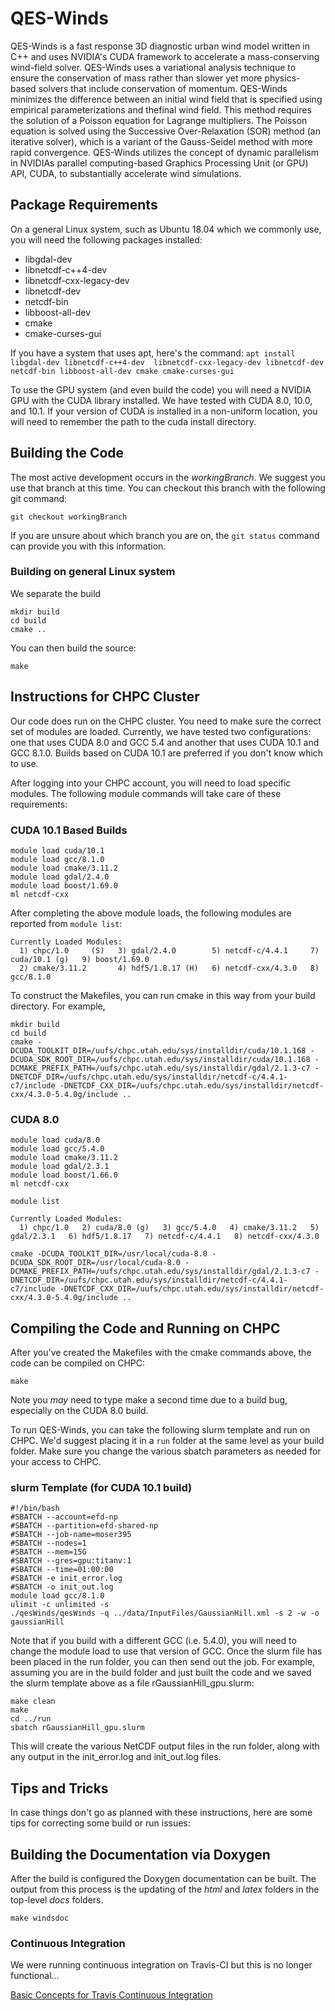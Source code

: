 # QES-Winds

QES-Winds is a fast response 3D diagnostic urban wind model written in
C++ and uses NVIDIA's CUDA framework to accelerate a mass-conserving
wind-field solver. QES-Winds uses a variational analysis technique to
ensure the conservation of mass rather than slower yet more
physics-based solvers that include conservation of momentum. QES-Winds
minimizes the difference between an initial wind field that is
specified using empirical parameterizations and thefinal wind field.
This method requires the solution of a Poisson equation for Lagrange
multipliers. The Poisson equation is solved using the Successive
Over-Relaxation (SOR) method (an iterative solver), which is a variant
of the Gauss-Seidel method with more rapid convergence. QES-Winds
utilizes the concept of dynamic parallelism in NVIDIAs parallel
computing-based Graphics Processing Unit (or GPU) API, CUDA, to
substantially accelerate wind simulations.

## Package Requirements

On a general Linux system, such as Ubuntu 18.04 which we commonly use, you will need the following packages installed:
* libgdal-dev
* libnetcdf-c++4-dev
* libnetcdf-cxx-legacy-dev
* libnetcdf-dev
* netcdf-bin
* libboost-all-dev
* cmake
* cmake-curses-gui

If you have a system that uses apt, here's the command:
```apt install libgdal-dev libnetcdf-c++4-dev  libnetcdf-cxx-legacy-dev libnetcdf-dev netcdf-bin libboost-all-dev cmake cmake-curses-gui```

To use the GPU system (and even build the code) you will need a NVIDIA
GPU with the CUDA library installed.  We have tested with CUDA 8.0, 10.0, and 10.1.
If your version of CUDA is installed in a non-uniform location, you
will need to remember the path to the cuda install directory.

## Building the Code

The most active development occurs in the *workingBranch*. We suggest you use that branch at this time.  You can checkout this branch with the following git command:

```
git checkout workingBranch
```

If you are unsure about which branch you are on, the ``` git status ``` command can provide you with this information.


### Building on general Linux system

We separate the build 
```
mkdir build
cd build
cmake ..
```

You can then build the source:

```
make
```


## Instructions for CHPC Cluster

Our code does run on the CHPC cluster. You need to make sure the
correct set of modules are loaded.  Currently, we have tested two
configurations: one that uses CUDA 8.0 and GCC 5.4 and another that
uses CUDA 10.1 and GCC 8.1.0.  Builds based on CUDA 10.1 are preferred
if you don't know which to use.

After logging into your CHPC account, you will need to load specific
modules. The following module commands will take care of these
requirements:

### CUDA 10.1 Based Builds

```
module load cuda/10.1
module load gcc/8.1.0
module load cmake/3.11.2 
module load gdal/2.4.0
module load boost/1.69.0
ml netcdf-cxx
```

After completing the above module loads, the following modules are reported from `module list`:

```
Currently Loaded Modules:
  1) chpc/1.0     (S)   3) gdal/2.4.0        5) netcdf-c/4.4.1     7) cuda/10.1 (g)   9) boost/1.69.0
  2) cmake/3.11.2       4) hdf5/1.8.17 (H)   6) netcdf-cxx/4.3.0   8) gcc/8.1.0
```

To construct the Makefiles, you can run cmake in this way from your build directory.  For example, 
```
mkdir build
cd build
cmake -DCUDA_TOOLKIT_DIR=/uufs/chpc.utah.edu/sys/installdir/cuda/10.1.168 -DCUDA_SDK_ROOT_DIR=/uufs/chpc.utah.edu/sys/installdir/cuda/10.1.168 -DCMAKE_PREFIX_PATH=/uufs/chpc.utah.edu/sys/installdir/gdal/2.1.3-c7 -DNETCDF_DIR=/uufs/chpc.utah.edu/sys/installdir/netcdf-c/4.4.1-c7/include -DNETCDF_CXX_DIR=/uufs/chpc.utah.edu/sys/installdir/netcdf-cxx/4.3.0-5.4.0g/include ..
```

### CUDA 8.0

```
module load cuda/8.0
module load gcc/5.4.0
module load cmake/3.11.2 
module load gdal/2.3.1
module load boost/1.66.0
ml netcdf-cxx
```

```
module list

Currently Loaded Modules:
  1) chpc/1.0   2) cuda/8.0 (g)   3) gcc/5.4.0   4) cmake/3.11.2   5) gdal/2.3.1   6) hdf5/1.8.17   7) netcdf-c/4.4.1   8) netcdf-cxx/4.3.0
```

```
cmake -DCUDA_TOOLKIT_DIR=/usr/local/cuda-8.0 -DCUDA_SDK_ROOT_DIR=/usr/local/cuda-8.0 -DCMAKE_PREFIX_PATH=/uufs/chpc.utah.edu/sys/installdir/gdal/2.1.3-c7 -DNETCDF_DIR=/uufs/chpc.utah.edu/sys/installdir/netcdf-c/4.4.1-c7/include -DNETCDF_CXX_DIR=/uufs/chpc.utah.edu/sys/installdir/netcdf-cxx/4.3.0-5.4.0g/include ..
```

## Compiling the Code and Running on CHPC

After you've created the Makefiles with the cmake commands above, the code can be compiled on CHPC:

```
make
```
Note you *may* need to type make a second time due to a build bug, especially on the CUDA 8.0 build.

To run QES-Winds, you can take the following slurm template and run on CHPC.  We'd suggest placing it in a ```run``` folder at the same level as your build folder.  Make sure you change the various sbatch parameters as needed for your access to CHPC.

### slurm Template (for CUDA 10.1 build)
```
#!/bin/bash
#SBATCH --account=efd-np
#SBATCH --partition=efd-shared-np
#SBATCH --job-name=moser395
#SBATCH --nodes=1
#SBATCH --mem=15G
#SBATCH --gres=gpu:titanv:1
#SBATCH --time=01:00:00
#SBATCH -e init_error.log
#SBATCH -o init_out.log
module load gcc/8.1.0
ulimit -c unlimited -s
./qesWinds/qesWinds -q ../data/InputFiles/GaussianHill.xml -s 2 -w -o gaussianHill
```

Note that if you build with a different GCC (i.e. 5.4.0), you will need to change the module load to use that version of GCC. Once the slurm file has been placed in the run folder, you can then send out the job.  For example, assuming you are in the build folder and just built the code and we saved the slurm template above as a file rGaussianHill_gpu.slurm:

```
make clean
make
cd ../run
sbatch rGaussianHill_gpu.slurm
```

This will create the various NetCDF output files in the run folder, along with any output in the init_error.log and init_out.log files.


## Tips and Tricks

In case things don't go as planned with these instructions, here are some tips for correcting some build or run issues:

## Building the Documentation via Doxygen

After the build is configured the Doxygen documentation can be built. The output from this process is the updating of the _html_ and _latex_ folders in the top-level _docs_ folders.

```
make windsdoc
```


### Continuous Integration

We were running continuous integration on Travis-CI but this is no longer functional...

[Basic Concepts for Travis Continuous Integration](https://docs.travis-ci.com/user/for-beginners/)


